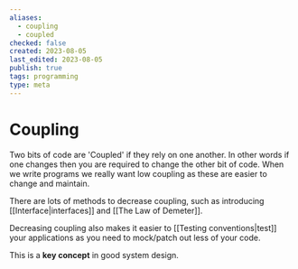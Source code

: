 ```yaml
---
aliases:
  - coupling
  - coupled
checked: false
created: 2023-08-05
last_edited: 2023-08-05
publish: true
tags: programming
type: meta
---
```

# Coupling

Two bits of code are 'Coupled' if they rely on one another. In other words if one changes then you are required to change the other bit of code. When we write programs we really want low coupling as these are easier to change and maintain.

There are lots of methods to decrease coupling, such as introducing [[Interface|interfaces]] and [[The Law of Demeter]].

Decreasing coupling also makes it easier to [[Testing conventions|test]] your applications as you need to mock/patch out less of your code.

This is a **key concept** in good system design.
